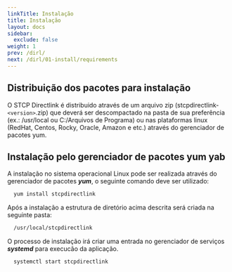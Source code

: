 ```yaml
---
linkTitle: Instalação
title: Instalação
layout: docs
sidebar:
  exclude: false
weight: 1
prev: /dirl/
next: /dirl/01-install/requirements
---
```

## Distribuição dos pacotes para instalação

O STCP Directlink é distribuido através de um arquivo zip (stcpdirectlink-`<version>`.zip) que deverá ser descompactado na pasta de sua preferência (ex.: /usr/local ou C:/Arquivos de Programa) ou nas plataformas linux (RedHat, Centos, Rocky, Oracle, Amazon e etc.) através do gerenciador de pacotes yum.

## Instalação pelo gerenciador de pacotes yum yab
A instalação no sistema operacional Linux pode ser realizada através do gerenciador de pacotes ***yum***, o seguinte comando deve ser utilizado:

``` bash
  yum install stcpdirectlink
```

Após a instalação a estrutura de diretório acima descrita será criada na seguinte pasta:
``` bash
  /usr/local/stcpdirectlink
```

O processo de instalação irá criar uma entrada no gerenciador de serviços ***systemd*** para execucão da aplicação.
``` bash
  systemctl start stcpdirectlink
```
